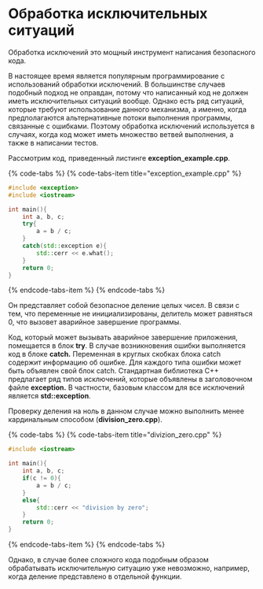# Обработка исключительных ситуаций

Обработка исключений это мощный инструмент написания безопасного кода. 

В настоящее время является популярным программирование с использований обработки исключений. В большинстве случаев подобный подход не оправдан, потому что написанный код не должен иметь исключительных ситуаций вообще. Однако есть ряд ситуаций, которые требуют использование данного механизма, а именно, когда предполагаются альтернативные потоки выполнения программы, связанные с ошибками. Поэтому обработка исключений используется в случаях, когда код может иметь множество ветвей выполнения, а также в написании тестов.

Рассмотрим код, приведенный листинге **exception\_example.cpp**.

{% code-tabs %}
{% code-tabs-item title="exception\_example.cpp" %}
```cpp
#include <exception>
#include <iostream>

int main(){
    int a, b, c;
    try{
        a = b / c;
    }
    catch(std::exception e){
        std::cerr << e.what();
    }
    return 0;
}
```
{% endcode-tabs-item %}
{% endcode-tabs %}

Он представляет собой безопасное деление целых чисел. В связи с тем, что переменные не инициализированы, делитель может равняться 0, что вызовет аварийное завершение программы. 

Код, который может вызывать аварийное завершение приложения, помещается в блок **try**. В случае возникновения ошибки выполняется код в блоке **catch.** Переменная в круглых скобках блока catch содержит информацию об ошибке. Для каждого типа ошибки может быть объявлен свой блок catch. Стандартная библиотека С++ предлагает ряд типов исключений, которые объявлены в заголовочном файле **exception.** В частности, базовым классом для все исключений является **std::exception**.

Проверку деления на ноль в данном случае можно выполнить менее кардинальным способом \(**division\_zero.cpp**\).

{% code-tabs %}
{% code-tabs-item title="divizion\_zero.cpp" %}
```cpp
#include <iostream>

int main(){
    int a, b, c;
    if(c != 0){
        a = b / c;
    }
    else{
        std::cerr << "division by zero";
    }
    return 0;
}
```
{% endcode-tabs-item %}
{% endcode-tabs %}

Однако, в случае более сложного кода подобным образом обрабатывать исключительную ситуацию уже невозможно, например, когда деление представлено в отдельной функции.

